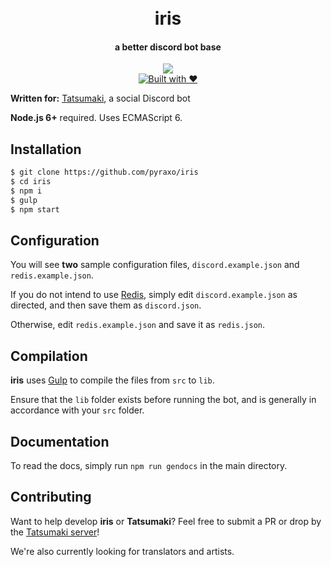 <h1 align="center">
  <br>
  iris
  <br>
</h1>
<h4 align="center">a better discord bot base</h4>
<p align="center">
  <a href="https://github.com/feross/standard"><img src="https://cdn.rawgit.com/feross/standard/master/badge.svg"></a>
  <br>
  <a href="http://forthebadge.com/"><img src="http://forthebadge.com/images/badges/built-with-love.svg" alt="Built with ❤"></a>
</p>

**Written for:** [Tatsumaki](http://tatsumaki.xyz), a social Discord bot

**Node.js 6+** required. Uses ECMAScript 6.

## Installation
```bash
$ git clone https://github.com/pyraxo/iris
$ cd iris
$ npm i
$ gulp
$ npm start
```

## Configuration
You will see **two** sample configuration files, `discord.example.json` and `redis.example.json`.

If you do not intend to use [Redis](http://redis.io), simply edit `discord.example.json` as directed, and then save them as `discord.json`.

Otherwise, edit `redis.example.json` and save it as `redis.json`.

## Compilation
**iris** uses [Gulp](http://gulpjs.com) to compile the files from `src` to `lib`.

Ensure that the `lib` folder exists before running the bot, and is generally in accordance with your `src` folder.

## Documentation
To read the docs, simply run `npm run gendocs` in the main directory.

## Contributing
Want to help develop **iris** or **Tatsumaki**? Feel free to submit a PR or drop by the [Tatsumaki server](https://discord.gg/0xyZL4m5TyYTzVGY)!

We're also currently looking for translators and artists.
